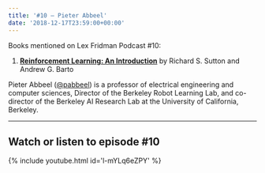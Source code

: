 ```yaml
---
title: '#10 – Pieter Abbeel'
date: '2018-12-17T23:59:00+00:00'
---
```


Books mentioned on Lex Fridman Podcast #10:

1. <b><a href="https://amzn.to/3XiSmCU" target="_blank" rel="sponsored noopener noreferrer">Reinforcement Learning: An Introduction</a></b> by Richard S. Sutton and Andrew G. Barto

<!--more-->

Pieter Abbeel ([@pabbeel](https://mobile.twitter.com/pabbeel)) is a professor of electrical engineering and computer sciences, Director of the Berkeley Robot Learning Lab, and co-director of the Berkeley AI Research Lab at the University of California, Berkeley.

- - - - - -

## Watch or listen to episode #10

{% include youtube.html id='l-mYLq6eZPY' %}
